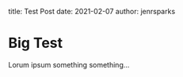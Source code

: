 title: Test Post
date: 2021-02-07
author: jenrsparks

# Big Test

Lorum ipsum something something...
